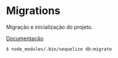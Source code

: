 # Migrations

Migração e inicialização do projeto.


[Documentação](http://docs.sequelizejs.com/en/latest/docs/migrations/).

 ``$ node_modules/.bin/sequelize db:migrate``